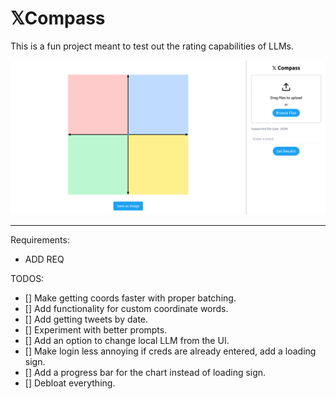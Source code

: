 # 𝕏Compass
This is a fun project meant to test out the rating capabilities of LLMs.

![X compass image](compass.png)

----

Requirements:
- ADD REQ


TODOS:
- [] Make getting coords faster with proper batching.
- [] Add functionality for custom coordinate words.
- [] Add getting tweets by date.
- [] Experiment with better prompts.
- [] Add an option to change local LLM from the UI.
- [] Make login less annoying if creds are already entered, add a loading sign.
- [] Add a progress bar for the chart instead of loading sign.
- [] Debloat everything.